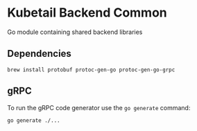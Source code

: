 # Kubetail Backend Common

Go module containing shared backend libraries

## Dependencies

```console
brew install protobuf protoc-gen-go protoc-gen-go-grpc
```

## gRPC

To run the gRPC code generator use the `go generate` command:

```console
go generate ./...
```

